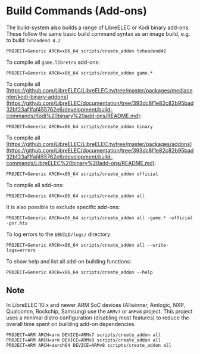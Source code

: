 # Build Commands (Add-ons)

The build-system also builds a range of LibreELEC or Kodi binary add-ons. These follow the same basic build command syntax as an image build, e.g. to build `Tvheadend 4.2`

```
PROJECT=Generic ARCH=x86_64 scripts/create_addon tvheadend42
```

To compile all `game.libretro` add-ons:

```
PROJECT=Generic ARCH=x86_64 scripts/create_addon game.*
```

To compile all [https://github.com/LibreELEC/LibreELEC.tv/tree/master/packages/mediacenter/kodi-binary-addons](https://github.com/LibreELEC/documentation/tree/393dc8f1e82c82b95bad32bf23af1faf455762e6/development/build-commands/Kodi%20binary%20add-ons/README.md):

```
PROJECT=Generic ARCH=x86_64 scripts/create_addon binary
```

To compile all [https://github.com/LibreELEC/LibreELEC.tv/tree/master/packages/addons](https://github.com/LibreELEC/documentation/tree/393dc8f1e82c82b95bad32bf23af1faf455762e6/development/build-commands/LibreELEC%20binary%20add-ons/README.md):

```
PROJECT=Generic ARCH=x86_64 scripts/create_addon official
```

To compile all add-ons:

```
PROJECT=Generic ARCH=x86_64 scripts/create_addon all
```

It is also possible to exclude specific add-ons:

```
PROJECT=Generic ARCH=x86_64 scripts/create_addon all -game.* -official -pvr.hts
```

To log errors to the `$BUILD/logs/` directory:

```
PROJECT=Generic ARCH=x86_64 scripts/create_addon all --write-logs=errors
```

To show help and list all add-on building functions:

```
PROJECT=Generic ARCH=x86_64 scripts/create_addon --help
```

## Note

In LibreELEC 10.x and newer ARM SoC devices (Allwinner, Amlogic, NXP, Qualcomm, Rockchip, Samsung) use the `ARMv7` or `ARMv8` project. This project uses a minimal distro configuration (disabling most features) to reduce the overall time spent on building add-on dependencies.

```
PROJECT=ARM ARCH=arm DEVICE=ARMv7 scripts/create_addon all
PROJECT=ARM ARCH=arm DEVICE=ARMv8 scripts/create_addon all
PROJECT=ARM ARCH=aarch64 DEVICE=ARMv8 scripts/create_addon all
```
